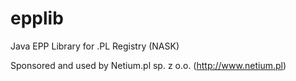 # epplib
Java EPP Library for .PL Registry (NASK) 

Sponsored and used by Netium.pl sp. z o.o. (http://www.netium.pl)

